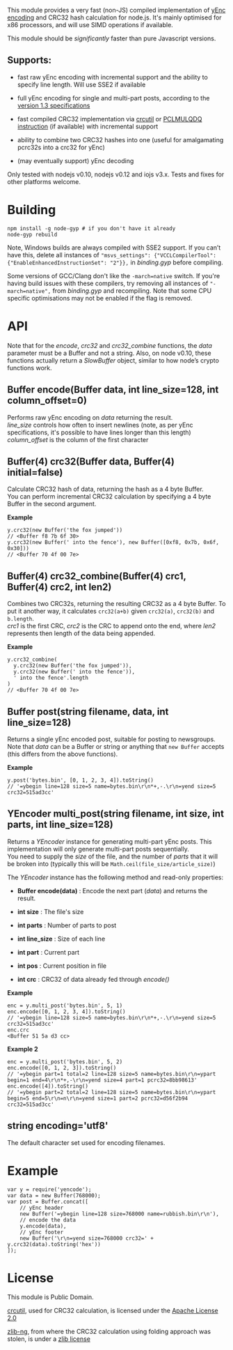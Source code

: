 This module provides a very fast (non-JS) compiled implementation of [yEnc
encoding](<http://www.yenc.org/yenc-draft.1.3.txt>) and CRC32 hash calculation
for node.js. It's mainly optimised for x86 processors, and will use SIMD
operations if available.

This module should be *significantly* faster than pure Javascript versions.

Supports:
---------

-   fast raw yEnc encoding with incremental support and the ability to specify
    line length. Will use SSE2 if available

-   full yEnc encoding for single and multi-part posts, according to the
    [version 1.3 specifications](<http://www.yenc.org/yenc-draft.1.3.txt>)

-   fast compiled CRC32 implementation via
    [crcutil](<https://code.google.com/p/crcutil/>) or [PCLMULQDQ
    instruction](<http://www.intel.com/content/dam/www/public/us/en/documents/white-papers/fast-crc-computation-generic-polynomials-pclmulqdq-paper.pdf>)
    (if available) with incremental support

-   ability to combine two CRC32 hashes into one (useful for amalgamating
    pcrc32s into a crc32 for yEnc)

-   (may eventually support) yEnc decoding

Only tested with nodejs v0.10, nodejs v0.12 and iojs v3.x. Tests and fixes for
other platforms welcome.

Building
========

~~~~~~~~~~~~~~~~~~~~~~~~~~~~~~~~~~~~~~~~~~~~~~~~~~~~~~~~~~~~~~~~~~~~~~~~~~~~~~~~
npm install -g node-gyp # if you don't have it already
node-gyp rebuild
~~~~~~~~~~~~~~~~~~~~~~~~~~~~~~~~~~~~~~~~~~~~~~~~~~~~~~~~~~~~~~~~~~~~~~~~~~~~~~~~

Note, Windows builds are always compiled with SSE2 support. If you can’t have
this, delete all instances of `"msvs_settings": {"VCCLCompilerTool":
{"EnableEnhancedInstructionSet": "2"}},` in *binding.gyp* before compiling.

Some versions of GCC/Clang don't like the `-march=native` switch. If you're
having build issues with these compilers, try removing all instances of
`"-march=native",` from *binding.gyp* and recompiling. Note that some CPU
specific optimisations may not be enabled if the flag is removed.

API
===

Note that for the *encode*, *crc32* and *crc32\_combine* functions, the *data*
parameter must be a Buffer and not a string. Also, on node v0.10, these
functions actually return a *SlowBuffer* object, similar to how node’s crypto
functions work.

Buffer encode(Buffer data, int line\_size=128, int column\_offset=0)
--------------------------------------------------------------------

Performs raw yEnc encoding on *data* returning the result.  
*line\_size* controls how often to insert newlines (note, as per yEnc
specifications, it's possible to have lines longer than this length)  
*column\_offset* is the column of the first character

Buffer(4) crc32(Buffer data, Buffer(4) initial=false)
-----------------------------------------------------

Calculate CRC32 hash of data, returning the hash as a 4 byte Buffer.  
You can perform incremental CRC32 calculation by specifying a 4 byte Buffer in
the second argument.

**Example**

~~~~~~~~~~~~~~~~~~~~~~~~~~~~~~~~~~~~~~~~~~~~~~~~~~~~~~~~~~~~~~~~~~~~~~~~~~~~~~~~
y.crc32(new Buffer('the fox jumped'))
// <Buffer f8 7b 6f 30>
y.crc32(new Buffer(' into the fence'), new Buffer([0xf8, 0x7b, 0x6f, 0x30]))
// <Buffer 70 4f 00 7e>
~~~~~~~~~~~~~~~~~~~~~~~~~~~~~~~~~~~~~~~~~~~~~~~~~~~~~~~~~~~~~~~~~~~~~~~~~~~~~~~~

Buffer(4) crc32\_combine(Buffer(4) crc1, Buffer(4) crc2, int len2)
------------------------------------------------------------------

Combines two CRC32s, returning the resulting CRC32 as a 4 byte Buffer. To put it
another way, it calculates `crc32(a+b)` given `crc32(a)`, `crc32(b)` and
`b.length`.  
*crc1* is the first CRC, *crc2* is the CRC to append onto the end, where *len2*
represents then length of the data being appended.

**Example**

~~~~~~~~~~~~~~~~~~~~~~~~~~~~~~~~~~~~~~~~~~~~~~~~~~~~~~~~~~~~~~~~~~~~~~~~~~~~~~~~
y.crc32_combine(
  y.crc32(new Buffer('the fox jumped')),
  y.crc32(new Buffer(' into the fence')),
  ' into the fence'.length
)
// <Buffer 70 4f 00 7e>
~~~~~~~~~~~~~~~~~~~~~~~~~~~~~~~~~~~~~~~~~~~~~~~~~~~~~~~~~~~~~~~~~~~~~~~~~~~~~~~~

Buffer post(string filename, data, int line\_size=128)
------------------------------------------------------

Returns a single yEnc encoded post, suitable for posting to newsgroups.  
Note that *data* can be a Buffer or string or anything that `new Buffer` accepts
(this differs from the above functions).

**Example**

~~~~~~~~~~~~~~~~~~~~~~~~~~~~~~~~~~~~~~~~~~~~~~~~~~~~~~~~~~~~~~~~~~~~~~~~~~~~~~~~
y.post('bytes.bin', [0, 1, 2, 3, 4]).toString()
// '=ybegin line=128 size=5 name=bytes.bin\r\n*+,-.\r\n=yend size=5 crc32=515ad3cc'
~~~~~~~~~~~~~~~~~~~~~~~~~~~~~~~~~~~~~~~~~~~~~~~~~~~~~~~~~~~~~~~~~~~~~~~~~~~~~~~~

YEncoder multi\_post(string filename, int size, int parts, int line\_size=128)
------------------------------------------------------------------------------

Returns a *YEncoder* instance for generating multi-part yEnc posts. This
implementation will only generate multi-part posts sequentially.  
You need to supply the *size* of the file, and the number of *parts* that it
will be broken into (typically this will be `Math.ceil(file_size/article_size)`)

The *YEncoder* instance has the following method and read-only properties:

-   **Buffer encode(data)** : Encode the next part (*data*) and returns the
    result.

-   **int size** : The file's size

-   **int parts** : Number of parts to post

-   **int line\_size** : Size of each line

-   **int part** : Current part

-   **int pos** : Current position in file

-   **int crc** : CRC32 of data already fed through *encode()*

**Example**

~~~~~~~~~~~~~~~~~~~~~~~~~~~~~~~~~~~~~~~~~~~~~~~~~~~~~~~~~~~~~~~~~~~~~~~~~~~~~~~~
enc = y.multi_post('bytes.bin', 5, 1)
enc.encode([0, 1, 2, 3, 4]).toString()
// '=ybegin line=128 size=5 name=bytes.bin\r\n*+,-.\r\n=yend size=5 crc32=515ad3cc'
enc.crc
<Buffer 51 5a d3 cc>
~~~~~~~~~~~~~~~~~~~~~~~~~~~~~~~~~~~~~~~~~~~~~~~~~~~~~~~~~~~~~~~~~~~~~~~~~~~~~~~~

**Example 2**

~~~~~~~~~~~~~~~~~~~~~~~~~~~~~~~~~~~~~~~~~~~~~~~~~~~~~~~~~~~~~~~~~~~~~~~~~~~~~~~~
enc = y.multi_post('bytes.bin', 5, 2)
enc.encode([0, 1, 2, 3]).toString()
// '=ybegin part=1 total=2 line=128 size=5 name=bytes.bin\r\n=ypart begin=1 end=4\r\n*+,-\r\n=yend size=4 part=1 pcrc32=8bb98613'
enc.encode([4]).toString()
// '=ybegin part=2 total=2 line=128 size=5 name=bytes.bin\r\n=ypart begin=5 end=5\r\n=n\r\n=yend size=1 part=2 pcrc32=d56f2b94 crc32=515ad3cc'
~~~~~~~~~~~~~~~~~~~~~~~~~~~~~~~~~~~~~~~~~~~~~~~~~~~~~~~~~~~~~~~~~~~~~~~~~~~~~~~~

string encoding='utf8'
----------------------

The default character set used for encoding filenames.

Example
=======

~~~~~~~~~~~~~~~~~~~~~~~~~~~~~~~~~~~~~~~~~~~~~~~~~~~~~~~~~~~~~~~~~~~~~~~~~~~~~~~~
var y = require('yencode');
var data = new Buffer(768000);
var post = Buffer.concat([
    // yEnc header
    new Buffer('=ybegin line=128 size=768000 name=rubbish.bin\r\n'),
    // encode the data
    y.encode(data),
    // yEnc footer
    new Buffer('\r\n=yend size=768000 crc32=' + y.crc32(data).toString('hex'))
]);
~~~~~~~~~~~~~~~~~~~~~~~~~~~~~~~~~~~~~~~~~~~~~~~~~~~~~~~~~~~~~~~~~~~~~~~~~~~~~~~~

License
=======

This module is Public Domain.

[crcutil](<https://code.google.com/p/crcutil/>), used for CRC32 calculation, is
licensed under the [Apache License
2.0](<http://www.apache.org/licenses/LICENSE-2.0>)

[zlib-ng](<https://github.com/Dead2/zlib-ng>), from where the CRC32 calculation
using folding approach was stolen, is under a [zlib
license](<https://github.com/Dead2/zlib-ng/blob/develop/LICENSE.md>)
